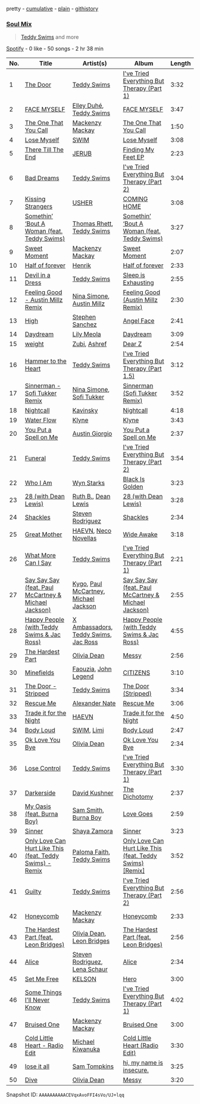 pretty - [cumulative](/playlists/cumulative/37i9dQZF1EQntZpEGgfBif.md) - [plain](/playlists/plain/37i9dQZF1EQntZpEGgfBif) - [githistory](https://github.githistory.xyz/mdn522/spotify-playlist-archive/blob/main/playlists/plain/37i9dQZF1EQntZpEGgfBif)

### [Soul Mix](https://open.spotify.com/playlist/37i9dQZF1EQntZpEGgfBif)

> <a href=spotify:playlist:37i9dQZF1EIXU5Hw1noEbj>Teddy Swims</a> and more

[Spotify](https://open.spotify.com/user/spotify) - 0 like - 50 songs - 2 hr 38 min

| No. | Title | Artist(s) | Album | Length |
|---|---|---|---|---|
| 1 | [The Door](https://open.spotify.com/track/3dj4wgM3cPeuLwMNHDuBon) | [Teddy Swims](https://open.spotify.com/artist/33qOK5uJ8AR2xuQQAhHump) | [I've Tried Everything But Therapy \(Part 1\)](https://open.spotify.com/album/7nacKlk586eLRBSIsrk9DB) | 3:32 |
| 2 | [FACE MYSELF](https://open.spotify.com/track/2R5hXZrxhgwycn39rC0OdQ) | [Elley Duhé](https://open.spotify.com/artist/67MNhiAICFY6Pwc2YxCO0K), [Teddy Swims](https://open.spotify.com/artist/33qOK5uJ8AR2xuQQAhHump) | [FACE MYSELF](https://open.spotify.com/album/0wwDGGiX6lAVuZDLG9oR2u) | 3:47 |
| 3 | [The One That You Call](https://open.spotify.com/track/3VeSUTrht19Ecb6BnHh5ld) | [Mackenzy Mackay](https://open.spotify.com/artist/28WNtilgFPn1mdz3h0FjHl) | [The One That You Call](https://open.spotify.com/album/1amzwTCEfiGcehQLIFu4M1) | 1:50 |
| 4 | [Lose Myself](https://open.spotify.com/track/1Dzi7Zs5HkDyKRpu0ZAEEW) | [SWIM](https://open.spotify.com/artist/57VgMJ0yUybcQIppZESbw2) | [Lose Myself](https://open.spotify.com/album/3y6ITdcIthMV2q2yW95pAN) | 3:08 |
| 5 | [There Till The End](https://open.spotify.com/track/5amjX6dNhRCa2CMJzV2xAG) | [JERUB](https://open.spotify.com/artist/2eG0Kf7mNIbn0SMiA2LjBd) | [Finding My Feet EP](https://open.spotify.com/album/76TRBsuZtTKSCELeCatmb2) | 2:23 |
| 6 | [Bad Dreams](https://open.spotify.com/track/3BntzKsnLf2pc0dsvE3Zav) | [Teddy Swims](https://open.spotify.com/artist/33qOK5uJ8AR2xuQQAhHump) | [I've Tried Everything But Therapy \(Part 2\)](https://open.spotify.com/album/6kvSdLjli85tMwW4jlCN0o) | 3:04 |
| 7 | [Kissing Strangers](https://open.spotify.com/track/5brMixqQiQN4D60xmvrSts) | [USHER](https://open.spotify.com/artist/23zg3TcAtWQy7J6upgbUnj) | [COMING HOME](https://open.spotify.com/album/7Ic1aiLXMmyyi0cVkk04aS) | 3:08 |
| 8 | [Somethin’ ‘Bout A Woman \(feat\. Teddy Swims\)](https://open.spotify.com/track/1dHUB7GIbSk3MdL6a6KGvc) | [Thomas Rhett](https://open.spotify.com/artist/6x2LnllRG5uGarZMsD4iO8), [Teddy Swims](https://open.spotify.com/artist/33qOK5uJ8AR2xuQQAhHump) | [Somethin’ ‘Bout A Woman \(feat\. Teddy Swims\)](https://open.spotify.com/album/2ijhcwHBggjxTuiZTjFPbe) | 3:27 |
| 9 | [Sweet Moment](https://open.spotify.com/track/3C29msNvApwxpOxhuqD2rX) | [Mackenzy Mackay](https://open.spotify.com/artist/28WNtilgFPn1mdz3h0FjHl) | [Sweet Moment](https://open.spotify.com/album/2nFkX9nkVdBdXvTSt1zXqL) | 2:07 |
| 10 | [Half of forever](https://open.spotify.com/track/5v3MSh7CD3VNyCwAoSha5p) | [Henrik](https://open.spotify.com/artist/7osFcSwjlRPwxZdVALIOuC) | [Half of forever](https://open.spotify.com/album/4aGApWZt5TP9pINDg8Gjlc) | 2:33 |
| 11 | [Devil in a Dress](https://open.spotify.com/track/3YeBXUEWIjCtcsv0tULpz8) | [Teddy Swims](https://open.spotify.com/artist/33qOK5uJ8AR2xuQQAhHump) | [Sleep is Exhausting](https://open.spotify.com/album/0fc1W53T3llTmKSzRgaj3s) | 2:55 |
| 12 | [Feeling Good \- Austin Millz Remix](https://open.spotify.com/track/5DQFUDNNpdu2l3ZyE8GHON) | [Nina Simone](https://open.spotify.com/artist/7G1GBhoKtEPnP86X2PvEYO), [Austin Millz](https://open.spotify.com/artist/43UmVQp9qZILibJ5vHq21k) | [Feeling Good \(Austin Millz Remix\)](https://open.spotify.com/album/0eTPfsYOTE2BTta03N3CM6) | 2:30 |
| 13 | [High](https://open.spotify.com/track/5hlPrSCx9BvnQ3rCTkblMZ) | [Stephen Sanchez](https://open.spotify.com/artist/5XKFrudbV4IiuE5WuTPRmT) | [Angel Face](https://open.spotify.com/album/6CczqhUdYOH4qLSDnN3zkg) | 2:41 |
| 14 | [Daydream](https://open.spotify.com/track/6El3mjjzGWOas5meWIETKI) | [Lily Meola](https://open.spotify.com/artist/5WC6EbIrTO76x30w5LtzS6) | [Daydream](https://open.spotify.com/album/71c88ePh8VRMXLmLdDEGzf) | 3:09 |
| 15 | [weight](https://open.spotify.com/track/6Xs0BBQGIRCQxQwL0zt7lD) | [Zubi](https://open.spotify.com/artist/1u58ZRn45A7jc3QmucALbY), [Ashref](https://open.spotify.com/artist/5VlCWMebGynSUIx6dRxaPe) | [Dear Z](https://open.spotify.com/album/5yYCqkCxYnXFLqApA98Ltv) | 2:54 |
| 16 | [Hammer to the Heart](https://open.spotify.com/track/0IdwfnHFfyb7zc7GFs75QQ) | [Teddy Swims](https://open.spotify.com/artist/33qOK5uJ8AR2xuQQAhHump) | [I've Tried Everything But Therapy \(Part 1.5\)](https://open.spotify.com/album/3egFmnuKrjoMAlqCfdw7KH) | 3:12 |
| 17 | [Sinnerman \- Sofi Tukker Remix](https://open.spotify.com/track/6Au1l0egQFYxbnCZxakoOL) | [Nina Simone](https://open.spotify.com/artist/7G1GBhoKtEPnP86X2PvEYO), [Sofi Tukker](https://open.spotify.com/artist/586uxXMyD5ObPuzjtrzO1Q) | [Sinnerman \(Sofi Tukker Remix\)](https://open.spotify.com/album/4BaT7OuXhqB2KRmHsR07Rj) | 3:52 |
| 18 | [Nightcall](https://open.spotify.com/track/0U0ldCRmgCqhVvD6ksG63j) | [Kavinsky](https://open.spotify.com/artist/0UF7XLthtbSF2Eur7559oV) | [Nightcall](https://open.spotify.com/album/07nBld9enf1PyRysZAVSqJ) | 4:18 |
| 19 | [Water Flow](https://open.spotify.com/track/1gcbDj7nfYolTr09LklGlr) | [Klyne](https://open.spotify.com/artist/3q4qbeWVDpN7LcwU6db2a7) | [Klyne](https://open.spotify.com/album/4WUzT9TZGfU5sGsAXXjyaG) | 3:43 |
| 20 | [You Put a Spell on Me](https://open.spotify.com/track/0j22qHa0UFrzpAZnQ40XO9) | [Austin Giorgio](https://open.spotify.com/artist/2NhXno18MV9YbhVmr5QX11) | [You Put a Spell on Me](https://open.spotify.com/album/1aWZYv5kgG8cwmJt69edyb) | 2:37 |
| 21 | [Funeral](https://open.spotify.com/track/0NckAiGfjwxWfRGaeC8eEB) | [Teddy Swims](https://open.spotify.com/artist/33qOK5uJ8AR2xuQQAhHump) | [I've Tried Everything But Therapy \(Part 2\)](https://open.spotify.com/album/6kvSdLjli85tMwW4jlCN0o) | 3:54 |
| 22 | [Who I Am](https://open.spotify.com/track/5rnA7GuOZvPWYHuydZ08zx) | [Wyn Starks](https://open.spotify.com/artist/3rXMN9AbcZXln8vo79ufNQ) | [Black Is Golden](https://open.spotify.com/album/6jjBFckHG6PiKlHNGjvNQK) | 3:23 |
| 23 | [28 \(with Dean Lewis\)](https://open.spotify.com/track/3fajzhEHSdlSmY31dORz9M) | [Ruth B.](https://open.spotify.com/artist/2WzaAvm2bBCf4pEhyuDgCY), [Dean Lewis](https://open.spotify.com/artist/3QSQFmccmX81fWCUSPTS7y) | [28 \(with Dean Lewis\)](https://open.spotify.com/album/04iQ8HwkumvYXot2TG3F0K) | 3:28 |
| 24 | [Shackles](https://open.spotify.com/track/1nFusfst42jPWjXa8EAhyE) | [Steven Rodriguez](https://open.spotify.com/artist/2a84LFOuPFQX3qGB26eu9O) | [Shackles](https://open.spotify.com/album/0WRZ8OJM6eyQ0d57pp9g45) | 2:34 |
| 25 | [Great Mother](https://open.spotify.com/track/3mk6US6R13SBKqg017XYax) | [HAEVN](https://open.spotify.com/artist/65Tmt9uAPTYGl1ZhsOeEJ6), [Neco Novellas](https://open.spotify.com/artist/2pHjS1OXh3WzeKKYRs68Fe) | [Wide Awake](https://open.spotify.com/album/0yTCTx3Xq4LGjgDVHCba81) | 3:18 |
| 26 | [What More Can I Say](https://open.spotify.com/track/1MmNMaPzI1uZQS20RV88AT) | [Teddy Swims](https://open.spotify.com/artist/33qOK5uJ8AR2xuQQAhHump) | [I've Tried Everything But Therapy \(Part 1\)](https://open.spotify.com/album/7nacKlk586eLRBSIsrk9DB) | 2:21 |
| 27 | [Say Say Say \(feat\. Paul McCartney & Michael Jackson\)](https://open.spotify.com/track/16vUeW77F6Xiz1irHBvTAM) | [Kygo](https://open.spotify.com/artist/23fqKkggKUBHNkbKtXEls4), [Paul McCartney](https://open.spotify.com/artist/4STHEaNw4mPZ2tzheohgXB), [Michael Jackson](https://open.spotify.com/artist/3fMbdgg4jU18AjLCKBhRSm) | [Say Say Say \(feat\. Paul McCartney & Michael Jackson\)](https://open.spotify.com/album/1oIy8CYApH9VUB73DqUvPT) | 2:55 |
| 28 | [Happy People \(with Teddy Swims & Jac Ross\)](https://open.spotify.com/track/5lujBnGhaV4zgazZ6A8S5g) | [X Ambassadors](https://open.spotify.com/artist/3NPpFNZtSTHheNBaWC82rB), [Teddy Swims](https://open.spotify.com/artist/33qOK5uJ8AR2xuQQAhHump), [Jac Ross](https://open.spotify.com/artist/172Nbc7kz4JhcCor54l9Sr) | [Happy People \(with Teddy Swims & Jac Ross\)](https://open.spotify.com/album/7w5T80ALRyJXKj0TbQ03Mw) | 4:55 |
| 29 | [The Hardest Part](https://open.spotify.com/track/3cPoiK69oQ1SdbB2j2ulGm) | [Olivia Dean](https://open.spotify.com/artist/00x1fYSGhdqScXBRpSj3DW) | [Messy](https://open.spotify.com/album/5YlBA1tCY0M8DDs75RB2LY) | 2:56 |
| 30 | [Minefields](https://open.spotify.com/track/0vH52Icuf6LzOFrkHE8mZG) | [Faouzia](https://open.spotify.com/artist/5NhgsV7qPWHZqYEMKzbYvo), [John Legend](https://open.spotify.com/artist/5y2Xq6xcjJb2jVM54GHK3t) | [CITIZENS](https://open.spotify.com/album/3nh4uK04eRkHyrxIDWEfkp) | 3:10 |
| 31 | [The Door \- Stripped](https://open.spotify.com/track/6WJn4m6VZoSScOIF3XwMXr) | [Teddy Swims](https://open.spotify.com/artist/33qOK5uJ8AR2xuQQAhHump) | [The Door \(Stripped\)](https://open.spotify.com/album/2rU751vLn84lxIkmt4vUCA) | 3:34 |
| 32 | [Rescue Me](https://open.spotify.com/track/1ZDz9KX9LYmQTHFNhAENXJ) | [Alexander Nate](https://open.spotify.com/artist/2SXMWYE8ZzhidyXB5MkKMv) | [Rescue Me](https://open.spotify.com/album/2OFUvqKqH4XbD2bBxak5Eg) | 3:06 |
| 33 | [Trade it for the Night](https://open.spotify.com/track/0cL6f54xJgTToLjECbnYiA) | [HAEVN](https://open.spotify.com/artist/65Tmt9uAPTYGl1ZhsOeEJ6) | [Trade it for the Night](https://open.spotify.com/album/0cIeH0XreUzR5w0LhMXiYK) | 4:50 |
| 34 | [Body Loud](https://open.spotify.com/track/1dKyceHSpbmHEghVvhTrfo) | [SWIM](https://open.spotify.com/artist/57VgMJ0yUybcQIppZESbw2), [Limi](https://open.spotify.com/artist/2SPIThivWqjfsjlYPNxYX9) | [Body Loud](https://open.spotify.com/album/3E73zlv1xg9oiee30A65XW) | 2:47 |
| 35 | [Ok Love You Bye](https://open.spotify.com/track/66YywMJbAgzQrGkFKjnSsK) | [Olivia Dean](https://open.spotify.com/artist/00x1fYSGhdqScXBRpSj3DW) | [Ok Love You Bye](https://open.spotify.com/album/7ooSA4xT6dVvDN8j8AeaH0) | 2:34 |
| 36 | [Lose Control](https://open.spotify.com/track/17phhZDn6oGtzMe56NuWvj) | [Teddy Swims](https://open.spotify.com/artist/33qOK5uJ8AR2xuQQAhHump) | [I've Tried Everything But Therapy \(Part 1\)](https://open.spotify.com/album/7nacKlk586eLRBSIsrk9DB) | 3:30 |
| 37 | [Darkerside](https://open.spotify.com/track/20WfXp2gRIFSeJJpnR8bq6) | [David Kushner](https://open.spotify.com/artist/33NVpKoXjItPwUJTMZIOiY) | [The Dichotomy](https://open.spotify.com/album/52O89bnT0vPNtrzF1AtWJ2) | 2:37 |
| 38 | [My Oasis \(feat\. Burna Boy\)](https://open.spotify.com/track/1F2K8y7e7STRGCySkEpBtT) | [Sam Smith](https://open.spotify.com/artist/2wY79sveU1sp5g7SokKOiI), [Burna Boy](https://open.spotify.com/artist/3wcj11K77LjEY1PkEazffa) | [Love Goes](https://open.spotify.com/album/5XCBX16KNYsAe7V5hQV9mC) | 2:59 |
| 39 | [Sinner](https://open.spotify.com/track/2Lm7Qmm7UvlRojt0c8BFI1) | [Shaya Zamora](https://open.spotify.com/artist/4gmgH3IgZoetXRskbdI02q) | [Sinner](https://open.spotify.com/album/0EKc0MQ8huSHiUm1ipjSD7) | 3:23 |
| 40 | [Only Love Can Hurt Like This \(feat\. Teddy Swims\) \- Remix](https://open.spotify.com/track/0LCkj8JSa3pahuphDXiOwZ) | [Paloma Faith](https://open.spotify.com/artist/4fwuXg6XQHfdlOdmw36OHa), [Teddy Swims](https://open.spotify.com/artist/33qOK5uJ8AR2xuQQAhHump) | [Only Love Can Hurt Like This \(feat\. Teddy Swims\) \[Remix\]](https://open.spotify.com/album/2jAnutEJgLvYaO73RBRKiJ) | 3:52 |
| 41 | [Guilty](https://open.spotify.com/track/1xAqlP0wv3XCSoEICoa3kf) | [Teddy Swims](https://open.spotify.com/artist/33qOK5uJ8AR2xuQQAhHump) | [I've Tried Everything But Therapy \(Part 2\)](https://open.spotify.com/album/6kvSdLjli85tMwW4jlCN0o) | 2:56 |
| 42 | [Honeycomb](https://open.spotify.com/track/3Zaf08ecJxkfPdCHLnfgox) | [Mackenzy Mackay](https://open.spotify.com/artist/28WNtilgFPn1mdz3h0FjHl) | [Honeycomb](https://open.spotify.com/album/2ua5nVp0tGLF6g1i69W6o3) | 2:33 |
| 43 | [The Hardest Part \(feat\. Leon Bridges\)](https://open.spotify.com/track/1fXALB3kb14ngMRGNdV5wD) | [Olivia Dean](https://open.spotify.com/artist/00x1fYSGhdqScXBRpSj3DW), [Leon Bridges](https://open.spotify.com/artist/3qnGvpP8Yth1AqSBMqON5x) | [The Hardest Part \(feat\. Leon Bridges\)](https://open.spotify.com/album/74vEZ35YylZD5SAxjLDsZz) | 2:56 |
| 44 | [Alice](https://open.spotify.com/track/0ljIh0b1ubYroGj6ngyE9u) | [Steven Rodriguez](https://open.spotify.com/artist/2a84LFOuPFQX3qGB26eu9O), [Lena Schaur](https://open.spotify.com/artist/5wcDwiaP6GfRuIlJUzMylh) | [Alice](https://open.spotify.com/album/49Wr6GxDzD0sLh3oedD84E) | 2:34 |
| 45 | [Set Me Free](https://open.spotify.com/track/027qwyml5bSdB1ZM0SRPLM) | [KELSON](https://open.spotify.com/artist/3PlSpnPQR0dZY50k3jfx7h) | [Hero](https://open.spotify.com/album/6EBqNOhh9EwGof33niKptI) | 3:00 |
| 46 | [Some Things I'll Never Know](https://open.spotify.com/track/3sXWFs0hku4tR5cy54PnRz) | [Teddy Swims](https://open.spotify.com/artist/33qOK5uJ8AR2xuQQAhHump) | [I've Tried Everything But Therapy \(Part 1\)](https://open.spotify.com/album/7nacKlk586eLRBSIsrk9DB) | 4:02 |
| 47 | [Bruised One](https://open.spotify.com/track/7bVuadBTbyQG4udyRFpwUl) | [Mackenzy Mackay](https://open.spotify.com/artist/28WNtilgFPn1mdz3h0FjHl) | [Bruised One](https://open.spotify.com/album/7D3177ySIsW3EfuaLqJRJQ) | 3:00 |
| 48 | [Cold Little Heart \- Radio Edit](https://open.spotify.com/track/7KX65PC1UZuImsUInThbav) | [Michael Kiwanuka](https://open.spotify.com/artist/0bzfPKdbXL5ezYW2z3UGQj) | [Cold Little Heart \(Radio Edit\)](https://open.spotify.com/album/55A6d8TOuiAs6zDiKj2c3A) | 3:30 |
| 49 | [lose it all](https://open.spotify.com/track/1xIrXlaPQBLI3uTeWW3gtI) | [Sam Tompkins](https://open.spotify.com/artist/04uu8U3I1h26Fp2NBkPTRZ) | [hi, my name is insecure.](https://open.spotify.com/album/0eMtRVx589kCihum41ixGw) | 3:25 |
| 50 | [Dive](https://open.spotify.com/track/36vmaZyO0iAE6FZ7287fg2) | [Olivia Dean](https://open.spotify.com/artist/00x1fYSGhdqScXBRpSj3DW) | [Messy](https://open.spotify.com/album/5YlBA1tCY0M8DDs75RB2LY) | 3:20 |

Snapshot ID: `AAAAAAAAAACEVqxAvoFFI4sVo/UJ+lqq`
